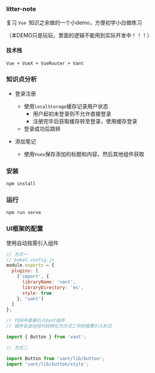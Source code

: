 ### litter-note

复习 `Vue `知识之余做的一个小demo，方便初学小白做练习

（本DEMO只是玩玩，里面的逻辑不能用到实际开发中！！！）



#### 技术栈

```shell script
Vue + VueX + VueRouter + Vant
```


### 知识点分析

* 登录注册
  * 使用`localStorage`缓存记录用户状态
    * 用户起初未登录则不允许直接登录
    * 注册完毕后获取缓存转至登录，使用缓存登录
  * 登录成功后跳转

* 添加笔记
  * 使用`Vuex`保存添加的标题和内容，然后其他组件获取


### 安装

```
npm install
```

### 运行
```
npm run serve
```

### UI框架的配置

使用自动按需引入组件

```javascript
// 方式一
// babel.config.js 
module.exports = {
  plugins: [
    ['import', {
      libraryName: 'vant',
      libraryDirectory: 'es',
      style: true
    }, 'vant']
  ]
};

// 代码中直接引入Vant组件
// 插件会自动将代码转化为方式二中的按需引入形式

import { Button } from 'vant';
```
```javascript
// 方式二

import Button from 'vant/lib/button';
import 'vant/lib/button/style';
```


